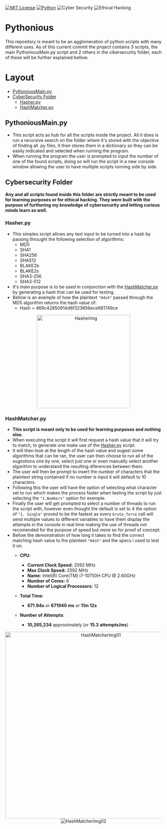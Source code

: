 [![MIT License](https://img.shields.io/badge/License-MIT-red.svg)](https://choosealicense.com/licenses/mit/)
[![Python](https://img.shields.io/badge/Python-3.12-blue)](https://choosealicense.com/licenses)
![Cyber Security](https://img.shields.io/badge/Cyber%20Security-yellow)
![Ethical Hacking](https://img.shields.io/badge/Ethical%20Hacking-lightblue)

# Pythonious
This repository is meant to be an agglomeration of python scripts with many different uses.
As of this current commit the project contains 3 scripts, the main PythoniousMain.py script and 2 others in the cibersecurity folder, each of these will be further explained bellow.

# Layout
- [PythoniousMain.py](#pythoniousmainpy)
- [CyberSecurity Folder](#cybersecurity-folder)
  - [Hasher.py](#hasherpy)
  - [HashMatcher.py](#hashmatcherpy)


## PythoniousMain.py
- This script acts as hub for all the scripts inside the project. All it does is run a recursive search on the folder where it's stored with the objective of finding all .py files, it then stores them in a dictionary so they can be easily indicated and selected when running the program.
- When running the program the user is prompted to input the number of one of the found scripts, doing so will run the script in a new console window allowing the user to have multiple scripts running side by side.
  
## Cybersecurity Folder
**Any and all scripts found inside this folder are strictly meant to be used for learning purposes or for ethical hacking. They were built with the purpose of furthering my knowledge of cybersecurity and letting curious minds learn as well.**

### Hasher.py
- This simples script allows any text input to be turned into a hash by passing throught the following selection of algorithms:
    - MD5
    - SHA1
    - SHA256
    - SHA512
    - BLAKE2b
    - BLAKE2s
    - SHA3-256
    - SHA3-512
- It's main purpose is to be used in conjunction with the [HashMatcher.py](#hashmatcherpy) by generating a hash that can be used for testing.
- Bellow is an exemple of how the plaintext `"H4sh"` passed through the MD5 algorithm returns the hash value of:
  - Hash = 469c42850914d6f323656ece681749ce
  
<div align="center">
 <img src="https://github.com/user-attachments/assets/65d78b54-ebd5-4da8-ad45-904124333ea0" alt="HasherImg" height="300"/>
</div>

### HashMatcher.py
- **This script is meant only to be used for learning purposes and nothing else.**
- When executing the script it will first request a hash value that it will try to match, to generate one make use of the [Hasher.py](#hasherpy) script.
- It will then look at the length of the hash value and sugest some algorithms that can be ran, the user can then choose to run all of the sugestions one by one, select just one or even manually select another algorithm to understand the resulting diferences between them.
- The user will then be prompt to insert the number of characters that the plaintext string contained if no number is input it will default to 10 characters.
- Following this the user will have the option of selecting what character set to run which makes the process faster when testing the script by just selecting the `"1.Numbers"` option for exemple.
- Finally the user will get prompted to select a number of threads to run the script with, however even thought the default is set to 4 the option of `"1. Single"` proved to be the fastest as every `brute_force` call will send multiple values to different variables to have them display the attempts in the console in real time making the use of threads not recomended for the purpose of speed but more so for proof of concept.
- Bellow the demonstration of how long it takes to find the correct matching hash value to the plaintext `"H4sh"` and the specs i used to test it on.
  - **CPU**:   
    - **Current Clock Speed:** 2592 MHz
    - **Max Clock Speed:** 2592 MHz
    - **Name:** Intel(R) Core(TM) i7-10750H CPU @ 2.60GHz
    - **Number of Cores:** 6
    - **Number of Logical Processors:** 12
    
  - **Total Time**:
    - **671.94s** or **671940 ms** or **11m 12s**
    
  - **Number of Attempts**:
    - **10,265,234** approximately (or **15.3 attempts/ms**)
  


  
<div align="center">
  <img src="https://github.com/user-attachments/assets/002c0d95-5c6f-46c2-b2ee-1bd93783e2d6" alt="HashMatcherImg01" height="600"/>
  <img src="https://github.com/user-attachments/assets/11c2a591-4c03-4968-ae92-ff2fbc95a7ac" alt="HashMatcherImg02"/>
</div>
